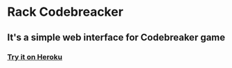# Rack Codebreacker
## It's a simple web interface for Codebreaker game
### [Try it on Heroku](https://desolate-wave-84318.herokuapp.com/)
